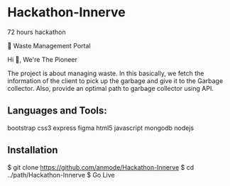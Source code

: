# Hackathon-Innerve
72 hours hackathon

🔭 Waste Management Portal

Hi 👋, We're The Pioneer
 
 The project is about managing waste. In this basically, we fetch the information of the client to pick up the garbage and give it to the Garbage collector. Also, provide an optimal path to garbage collector using API.


## Languages and Tools:
bootstrap
css3
express
figma
html5
javascript
mongodb
nodejs

## Installation
$ git clone https://github.com/anmode/Hackathon-Innerve
$ cd ../path/Hackathon-Innerve
$ Go Live